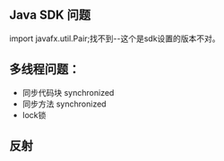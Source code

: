## Java SDK 问题

import javafx.util.Pair;找不到--这个是sdk设置的版本不对。

## 多线程问题：
* 同步代码块 synchronized
* 同步方法 synchronized
* lock锁 

## 反射
